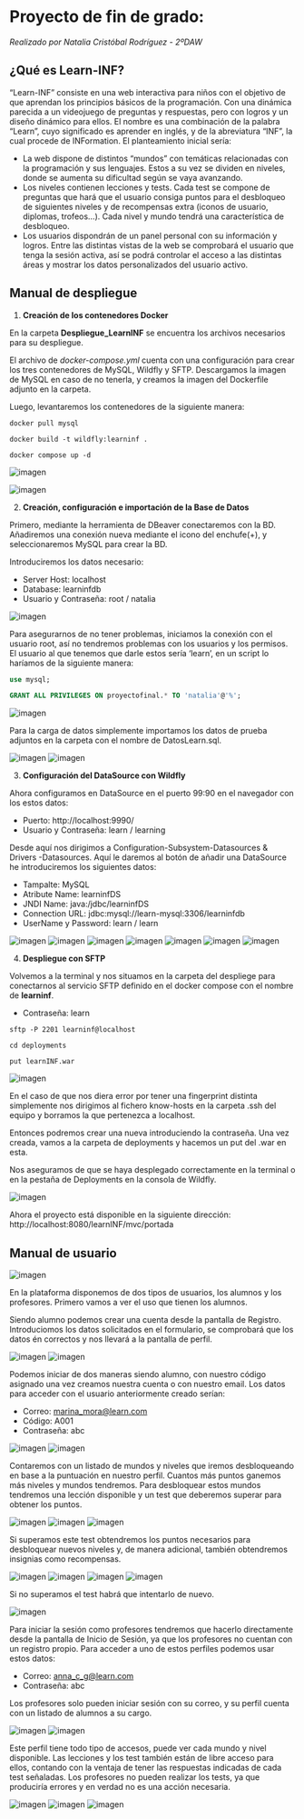# Proyecto de fin de grado: 

*Realizado por Natalia Cristóbal Rodríguez - 2ºDAW*

## ¿Qué es Learn-INF?

“Learn-INF” consiste en una web interactiva para niños con el objetivo de que aprendan los principios básicos de la programación. Con una dinámica parecida a un videojuego de preguntas y respuestas, pero con logros y un diseño dinámico para ellos. El nombre es una combinación de la palabra “Learn”, cuyo significado es aprender en inglés, y de la abreviatura “INF”, la cual procede de INFormation. El planteamiento inicial sería:

 - La web dispone de distintos “mundos” con temáticas relacionadas con la programación y sus lenguajes. Estos a su vez se dividen en niveles, donde se aumenta su dificultad según se vaya avanzando.
 - Los niveles contienen lecciones y tests. Cada test se compone de preguntas que hará que el usuario consiga puntos para el desbloqueo de siguientes niveles y de recompensas extra (iconos de usuario, diplomas, trofeos…). Cada nivel y mundo tendrá una característica de desbloqueo. 
  - Los usuarios dispondrán de un panel personal con su información y logros. Entre las distintas vistas de la web se comprobará el usuario que tenga la sesión activa, así se podrá controlar el acceso a las distintas áreas y mostrar los datos personalizados del usuario activo.


## Manual de despliegue

 1. **Creación de los contenedores Docker**

En la carpeta **Despliegue_LearnINF** se encuentra los archivos necesarios para su despliegue.

El archivo de *docker-compose.yml* cuenta con una configuración para crear los tres contenedores de MySQL, Wildfly y SFTP. Descargamos la imagen de MySQL en caso de no tenerla, y creamos la imagen del Dockerfile adjunto en la carpeta. 

Luego, levantaremos los contenedores de la siguiente manera:

```docker
docker pull mysql

docker build -t wildfly:learninf .

docker compose up -d
```

![imagen](Capturas/Docker1.png)

![imagen](Capturas/Docker2.png)

 2. **Creación, configuración e importación de la Base de Datos**

Primero, mediante la herramienta de DBeaver conectaremos con la BD. Añadiremos una conexión nueva mediante el icono del enchufe(+), y seleccionaremos MySQL para crear la BD.

Introduciremos los datos necesario:

 - Server Host: localhost
 - Database: learninfdb
 - Usuario y Contraseña: root / natalia

 ![imagen](Capturas/MySQL1.png)

Para asegurarnos de no tener problemas, iniciamos la conexión con el usuario root, así no tendremos problemas con los usuarios y los permisos. El usuario al que tenemos que darle estos sería ‘learn’, en un script lo haríamos de la siguiente manera: 

```sql
use mysql;

GRANT ALL PRIVILEGES ON proyectofinal.* TO 'natalia'@'%';
```
 ![imagen](Capturas/MySQL2.png)

 Para la carga de datos simplemente importamos los datos de prueba adjuntos en la carpeta con el nombre de DatosLearn.sql.

  ![imagen](Capturas/MySQL3.png)
 ![imagen](Capturas/MySQL4.png)

 3. **Configuración del DataSource con Wildfly**

Ahora configuramos en DataSource en el puerto 99:90 en el navegador con los estos datos:

 - Puerto: http://localhost:9990/
 - Usuario y Contraseña: learn / learning



Desde aquí nos dirigimos a Configuration-Subsystem-Datasources & Drivers -Datasources.
Aquí le daremos al botón de añadir una DataSource he introduciremos los siguientes datos:

- Tampalte: MySQL
- Atribute Name: learninfDS
- JNDI Name: java:/jdbc/learninfDS
- Connection URL: jdbc:mysql://learn-mysql:3306/learninfdb
- UserName y Password: learn / learn

![imagen](Capturas/DataSource1.png)
![imagen](Capturas/DataSource2.png)
![imagen](Capturas/DataSource3.png)
![imagen](Capturas/DataSource4.png)
![imagen](Capturas/DataSource5.png)
![imagen](Capturas/DataSource6.png)
![imagen](Capturas/DataSource7.png)

 4. **Despliegue con SFTP**

 Volvemos a la terminal y nos situamos en la carpeta del despliege para conectarnos al servicio SFTP definido en el docker compose con el nombre de **learninf**.

 - Contraseña: learn

```
sftp -P 2201 learninf@localhost

cd deployments

put learnINF.war
```

![imagen](Capturas/SFTP1.png)

En el caso de que nos diera error por tener una fingerprint distinta simplemente nos dirigimos al fichero know-hosts en la carpeta .ssh del equipo y borramos la que pertenezca a localhost. 

Entonces podremos crear una nueva introduciendo la contraseña. Una vez creada, vamos a la carpeta de deployments y hacemos un put del .war en esta. 

Nos aseguramos de que se haya desplegado correctamente en la terminal o en la pestaña de Deployments en la consola de Wildfly. 

![imagen](Capturas/SFTP2.png)

Ahora el proyecto está disponible en la siguiente dirección:
http://localhost:8080/learnINF/mvc/portada


## Manual de usuario

![imagen](Capturas/Portada.png)

En la plataforma disponemos de dos tipos de usuarios, los alumnos y los profesores. Primero vamos a ver el uso que tienen los alumnos.

Siendo alumno podemos crear una cuenta desde la pantalla de Registro. Introduciomos los datos solicitados en el formulario, se comprobará que los datos én correctos y nos llevará a la pantalla de perfil.

![imagen](Capturas/Alumno1.png)
![imagen](Capturas/Alumno4.png)

Podemos iniciar de dos maneras siendo alumno, con nuestro código asignado una vez creamos nuestra cuenta o con nuestro email. Los datos para acceder con el usuario anteriormente creado serían:

 - Correo: marina_mora@learn.com
 - Código: A001
 - Contraseña: abc

![imagen](Capturas/Alumno2.png)
![imagen](Capturas/Alumno3.png)

Contaremos con un listado de mundos y niveles que iremos desbloqueando en base a la puntuación en nuestro perfil. Cuantos más puntos ganemos más niveles y mundos tendremos. Para desbloquear estos mundos tendremos una lección disponible y un test que deberemos superar para obtener los puntos.

![imagen](Capturas/Alumno6.png)
![imagen](Capturas/Alumno7.png)
![imagen](Capturas/Alumno8.png)

Si superamos este test obtendremos los puntos necesarios para desbloquear nuevos niveles y, de manera adicional, también obtendremos insignias como recompensas.

![imagen](Capturas/Alumno10.png)
![imagen](Capturas/Alumno11.png)
![imagen](Capturas/Alumno12.png)
![imagen](Capturas/Alumno13.png)

Si no superamos el test habrá que intentarlo de nuevo.

![imagen](Capturas/Alumno9.png)

Para iniciar la sesión como profesores tendremos que hacerlo directamente desde la pantalla de Inicio de Sesión, ya que los profesores no cuentan con un registro propio. Para acceder a uno de estos perfiles podemos usar estos datos:

 - Correo: anna_c_g@learn.com
 - Contraseña: abc

Los profesores solo pueden iniciar sesión con su correo, y su perfil cuenta con un listado de alumnos a su cargo.

![imagen](Capturas/Profesor1.png)
![imagen](Capturas/Profesor2.png)

Este perfil tiene todo tipo de accesos, puede ver cada mundo y nivel disponible. Las lecciones y los test también están de libre acceso para ellos, contando con la ventaja de tener las respuestas indicadas de cada test señaladas. Los profesores no pueden realizar los tests, ya que produciría errores y en verdad no es una acción necesaria.

![imagen](Capturas/Profesor4.png)
![imagen](Capturas/Profesor5.png)
![imagen](Capturas/Profesor6.png)
